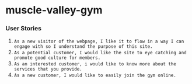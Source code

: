 # muscle-valley-gym


### User Stories
1. `As a new visitor of the webpage, I like it to flow in a way I can engage with so I understand the purpose of this site.`
2. `As a potential customer, I would like the site to eye catching and promote good culture for members.`
3. `As an interested customer, i would like to know more about the services that you provide.`
4. `As a new customer, I would like to easily join the gym online.`